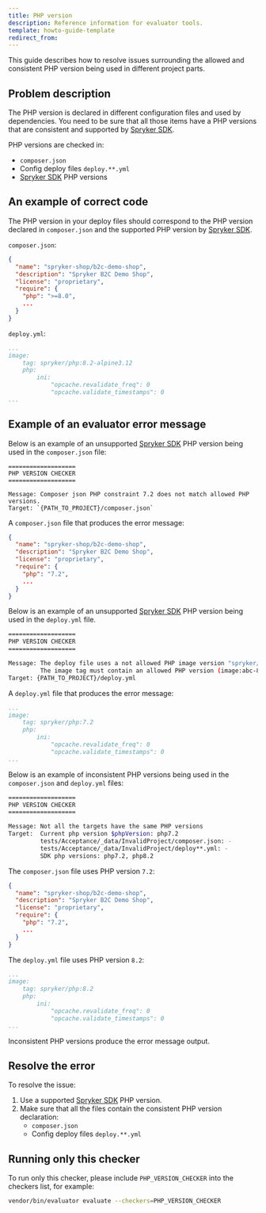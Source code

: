 ```yaml
---
title: PHP version
description: Reference information for evaluator tools.
template: howto-guide-template
redirect_from:
---
```


This guide describes how to resolve issues surrounding the allowed and consistent PHP version being used in different project parts.

## Problem description

The PHP version is declared in different configuration files and used by dependencies.
You need to be sure that all those items have a PHP versions that are consistent and supported by [Spryker SDK](https://docs.spryker.com/docs/sdk/dev/spryker-sdk.html).

PHP versions are checked in:
- `composer.json`
- Config deploy files `deploy.**.yml`
- [Spryker SDK](https://docs.spryker.com/docs/sdk/dev/spryker-sdk.html) PHP versions

## An example of correct code

The PHP version in your deploy files should correspond to the PHP version declared in `composer.json` and the supported PHP version by [Spryker SDK](https://docs.spryker.com/docs/sdk/dev/spryker-sdk.html).

`composer.json`:

```json
{
  "name": "spryker-shop/b2c-demo-shop",
  "description": "Spryker B2C Demo Shop",
  "license": "proprietary",
  "require": {
    "php": ">=8.0",
    ...
  }
}
```

`deploy.yml`:

```yaml
...
image:
    tag: spryker/php:8.2-alpine3.12
    php:
        ini:
            "opcache.revalidate_freq": 0
            "opcache.validate_timestamps": 0
...
```

## Example of an evaluator error message

Below is an example of an unsupported [Spryker SDK](https://docs.spryker.com/docs/sdk/dev/spryker-sdk.html) PHP version being used in the `composer.json` file:

```shell
===================
PHP VERSION CHECKER
===================

Message: Composer json PHP constraint 7.2 does not match allowed PHP versions.
Target: `{PATH_TO_PROJECT}/composer.json`
```

A `composer.json` file that produces the error message:

```json
{
  "name": "spryker-shop/b2c-demo-shop",
  "description": "Spryker B2C Demo Shop",
  "license": "proprietary",
  "require": {
    "php": "7.2",
    ...
  }
}
```

Below is an example of an unsupported [Spryker SDK](https://docs.spryker.com/docs/sdk/dev/spryker-sdk.html) PHP version being used in the `deploy.yml` file.

```bash
===================
PHP VERSION CHECKER
===================

Message: The deploy file uses a not allowed PHP image version "spryker/php:7.2-alpine3.12".
         The image tag must contain an allowed PHP version (image:abc-8.0)
Target: {PATH_TO_PROJECT}/deploy.yml
```

A `deploy.yml` file that produces the error message:

```yaml
...
image:
    tag: spryker/php:7.2
    php:
        ini:
            "opcache.revalidate_freq": 0
            "opcache.validate_timestamps": 0
...
```

Below is an example of inconsistent PHP versions being used in the `composer.json` and `deploy.yml` files:

```bash
===================
PHP VERSION CHECKER
===================

Message: Not all the targets have the same PHP versions
Target:  Current php version $phpVersion: php7.2
         tests/Acceptance/_data/InvalidProject/composer.json: -
         tests/Acceptance/_data/InvalidProject/deploy**.yml: -
         SDK php versions: php7.2, php8.2
```

The `composer.json` file uses PHP version `7.2`:

```json
{
  "name": "spryker-shop/b2c-demo-shop",
  "description": "Spryker B2C Demo Shop",
  "license": "proprietary",
  "require": {
    "php": "7.2",
    ...
  }
}
```

The `deploy.yml` file uses PHP version `8.2`:

```yaml
...
image:
    tag: spryker/php:8.2
    php:
        ini:
            "opcache.revalidate_freq": 0
            "opcache.validate_timestamps": 0
...
```

Inconsistent PHP versions produce the error message output.

## Resolve the error

To resolve the issue:
1. Use a supported [Spryker SDK](https://docs.spryker.com/docs/sdk/dev/spryker-sdk.html) PHP version.
2. Make sure that all the files contain the consistent PHP version declaration:
   - `composer.json`
   - Config deploy files `deploy.**.yml`


## Running only this checker
To run only this checker, please include `PHP_VERSION_CHECKER` into the checkers list, for example:
```bash
vendor/bin/evaluator evaluate --checkers=PHP_VERSION_CHECKER
```
